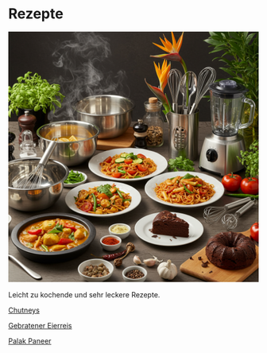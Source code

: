 # Rezepte

![Banner](/assets/images/banner.png)

Leicht zu kochende und sehr leckere Rezepte.

[Chutneys](/recipes/chutneys.md)

[Gebratener Eierreis](/recipes/gebratener-eierreis.md)

[Palak Paneer](/recipes/palak-paneer.md)

